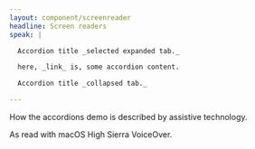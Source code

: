 ```yaml
---
layout: component/screenreader
headline: Screen readers
speak: |

  Accordion title _selected expanded tab._

  here, _link_ is, some accordion content.

  Accordion title _collapsed tab._

---
```



How the accordions demo is described by assistive technology.

As read with macOS High Sierra VoiceOver.
